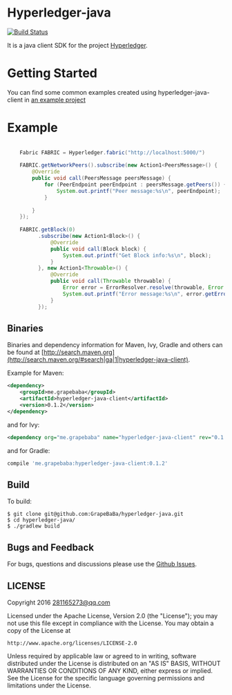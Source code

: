 Hyperledger-java
=======
[![Build Status](https://travis-ci.org/GrapeBaBa/hyperledger-java.svg?branch=master)](https://travis-ci.org/GrapeBaBa/hyperledger-java)

It is a java client SDK for the project [Hyperledger](https://github.com/hyperledger/fabric).

Getting Started
==========
You can find some common examples created using hyperledger-java-client in [an example project](https://github.com/GrapeBaBa/hyperledger-java/tree/master/hyperledger-java-examples)


Example
==========

```java
 
    Fabric FABRIC = Hyperledger.fabric("http://localhost:5000/")
    
    FABRIC.getNetworkPeers().subscribe(new Action1<PeersMessage>() {
        @Override
        public void call(PeersMessage peersMessage) {
            for (PeerEndpoint peerEndpoint : peersMessage.getPeers()) {
                System.out.printf("Peer message:%s\n", peerEndpoint);
            }
    
        }
    });
    
    FABRIC.getBlock(0)
          .subscribe(new Action1<Block>() {
              @Override
              public void call(Block block) {
                  System.out.printf("Get Block info:%s\n", block);
              }
          }, new Action1<Throwable>() {
              @Override
              public void call(Throwable throwable) {
                  Error error = ErrorResolver.resolve(throwable, Error.class);
                  System.out.printf("Error message:%s\n", error.getError());
              }
          });
```

## Binaries

Binaries and dependency information for Maven, Ivy, Gradle and others can be found at [http://search.maven.org](http://search.maven.org/#search|ga|1|hyperledger-java-client).

Example for Maven:

```xml
<dependency>
    <groupId>me.grapebaba</groupId>
    <artifactId>hyperledger-java-client</artifactId>
    <version>0.1.2</version>
</dependency>
```
and for Ivy:

```xml
<dependency org="me.grapebaba" name="hyperledger-java-client" rev="0.1.2" />
```
and for Gradle:

```groovy
compile 'me.grapebaba:hyperledger-java-client:0.1.2'
```

## Build

To build:

```
$ git clone git@github.com:GrapeBaBa/hyperledger-java.git
$ cd hyperledger-java/
$ ./gradlew build
```


## Bugs and Feedback

For bugs, questions and discussions please use the [Github Issues](https://github.com/GrapeBaBa/hyperledger-java/issues).


## LICENSE

Copyright 2016 281165273@qq.com

Licensed under the Apache License, Version 2.0 (the "License");
you may not use this file except in compliance with the License.
You may obtain a copy of the License at

    http://www.apache.org/licenses/LICENSE-2.0

Unless required by applicable law or agreed to in writing, software
distributed under the License is distributed on an "AS IS" BASIS,
WITHOUT WARRANTIES OR CONDITIONS OF ANY KIND, either express or implied.
See the License for the specific language governing permissions and
limitations under the License.


